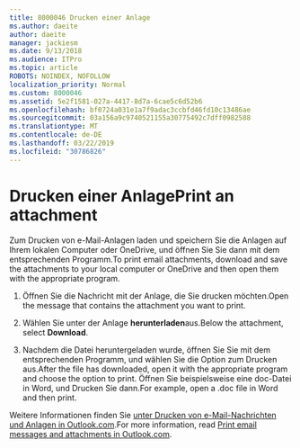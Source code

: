 ```yaml
---
title: 8000046 Drucken einer Anlage
ms.author: daeite
author: daeite
manager: jackiesm
ms.date: 9/13/2018
ms.audience: ITPro
ms.topic: article
ROBOTS: NOINDEX, NOFOLLOW
localization_priority: Normal
ms.custom: 8000046
ms.assetid: 5e2f1581-027a-4417-8d7a-6cae5c6d52b6
ms.openlocfilehash: bf0724a031e1a7f9adac3ccbfd46fd10c13486ae
ms.sourcegitcommit: 03a156a9c9740521155a30775492c7dff0982588
ms.translationtype: MT
ms.contentlocale: de-DE
ms.lasthandoff: 03/22/2019
ms.locfileid: "30786826"
---
```

# <a name="print-an-attachment"></a><span data-ttu-id="d2fec-102">Drucken einer Anlage</span><span class="sxs-lookup"><span data-stu-id="d2fec-102">Print an attachment</span></span>

<span data-ttu-id="d2fec-103">Zum Drucken von e-Mail-Anlagen laden und speichern Sie die Anlagen auf Ihrem lokalen Computer oder OneDrive, und öffnen Sie Sie dann mit dem entsprechenden Programm.</span><span class="sxs-lookup"><span data-stu-id="d2fec-103">To print email attachments, download and save the attachments to your local computer or OneDrive and then open them with the appropriate program.</span></span>
  
1. <span data-ttu-id="d2fec-104">Öffnen Sie die Nachricht mit der Anlage, die Sie drucken möchten.</span><span class="sxs-lookup"><span data-stu-id="d2fec-104">Open the message that contains the attachment you want to print.</span></span>
    
2. <span data-ttu-id="d2fec-105">Wählen Sie unter der Anlage **herunterladen**aus.</span><span class="sxs-lookup"><span data-stu-id="d2fec-105">Below the attachment, select **Download**.</span></span> 
    
3. <span data-ttu-id="d2fec-106">Nachdem die Datei heruntergeladen wurde, öffnen Sie Sie mit dem entsprechenden Programm, und wählen Sie die Option zum Drucken aus.</span><span class="sxs-lookup"><span data-stu-id="d2fec-106">After the file has downloaded, open it with the appropriate program and choose the option to print.</span></span> <span data-ttu-id="d2fec-107">Öffnen Sie beispielsweise eine doc-Datei in Word, und Drucken Sie dann.</span><span class="sxs-lookup"><span data-stu-id="d2fec-107">For example, open a .doc file in Word and then print.</span></span>
    
<span data-ttu-id="d2fec-108">Weitere Informationen finden Sie [unter Drucken von e-Mail-Nachrichten und Anlagen in Outlook.com](https://go.microsoft.com/fwlink/?linkid=2021110&amp;clcid=0x409).</span><span class="sxs-lookup"><span data-stu-id="d2fec-108">For more information, read [Print email messages and attachments in Outlook.com](https://go.microsoft.com/fwlink/?linkid=2021110&amp;clcid=0x409).</span></span>
  

